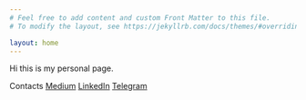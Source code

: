```yaml
---
# Feel free to add content and custom Front Matter to this file.
# To modify the layout, see https://jekyllrb.com/docs/themes/#overriding-theme-defaults

layout: home
---
```



Hi this is my personal page.

Contacts
[Medium](https://kirya522.medium.com/)
[LinkedIn](https://www.linkedin.com/in/kirill-grischuk/)
[Telegram](https://t.me/kirill_grischuk)
